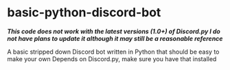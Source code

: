 # basic-python-discord-bot
***This code does not work with the latest versions (1.0+) of Discord.py
I do not have plans to update it although it may still be a reasonable reference***

A basic stripped down Discord bot written in Python that should be easy to make your own
Depends on Discord.py, make sure you have that installed
